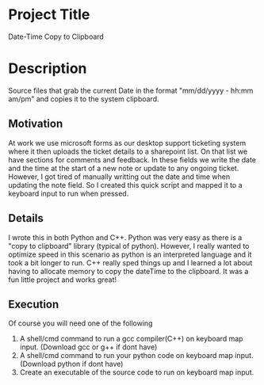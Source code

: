 # Project Title
Date-Time Copy to Clipboard

# Description
Source files that grab the current Date in the format "mm/dd/yyyy - hh:mm am/pm" and copies it to the system clipboard.

## Motivation
At work we use microsoft forms as our desktop support ticketing system where it then uploads the ticket details to a sharepoint list. On that list we have sections for comments and feedback. In these fields we write the date and the time at the start of a new note or update to any ongoing ticket. However, I got tired of manually writting out the date and time when updating the note field. So I created this quick script and mapped it to a keyboard input to run when pressed.

## Details
I wrote this in both Python and C++. Python was very easy as there is a "copy to clipboard" library (typical of python). However, I really wanted to optimize speed in this scenario as python is an interpreted language and it took a bit longer to run. C++ really sped things up and I learned a lot about having to allocate memory to copy the dateTime to the clipboard. It was a fun little project and works great! 

## Execution
Of course you will need one of the following 
  1. A shell/cmd command to run a gcc compiler(C++) on keyboard map input. (Download gcc or g++ if dont have)
  2. A shell/cmd command to run your python code on keyboard map input.    (Download python if dont have)
  3. Create an executable of the source code to run on keyboard map input.  

